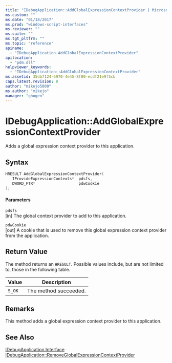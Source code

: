```yaml
---
title: "IDebugApplication::AddGlobalExpressionContextProvider | Microsoft Docs"
ms.custom: ""
ms.date: "01/18/2017"
ms.prod: "windows-script-interfaces"
ms.reviewer: ""
ms.suite: ""
ms.tgt_pltfrm: ""
ms.topic: "reference"
apiname: 
  - "IDebugApplication.AddGlobalExpressionContextProvider"
apilocation: 
  - "pdm.dll"
helpviewer_keywords: 
  - "IDebugApplication::AddGlobalExpressionContextProvider"
ms.assetid: 35db7124-6970-4e45-8f00-ecdf21e9f5cb
caps.latest.revision: 8
author: "mikejo5000"
ms.author: "mikejo"
manager: "ghogen"
---
```

# IDebugApplication::AddGlobalExpressionContextProvider
Adds a global expression context provider to this application.  
  
## Syntax  
  
```cpp
HRESULT AddGlobalExpressionContextProvider(  
   IProvideExpressionContexts*  pdsfs,  
   DWORD_PTR*                   pdwCookie  
);  
```  
  
#### Parameters  
 `pdsfs`  
 [in] The global context provider to add to this application.  
  
 `pdwCookie`  
 [out] A cookie that is used to remove this global expression context provider from the application.  
  
## Return Value  
 The method returns an `HRESULT`. Possible values include, but are not limited to, those in the following table.  
  
|Value|Description|  
|-----------|-----------------|  
|`S_OK`|The method succeeded.|  
  
## Remarks  
 This method adds a global expression context provider to this application.  
  
## See Also  
 [IDebugApplication Interface](../../winscript/reference/idebugapplication-interface.md)   
 [IDebugApplication::RemoveGlobalExpressionContextProvider](../../winscript/reference/idebugapplication-removeglobalexpressioncontextprovider.md)